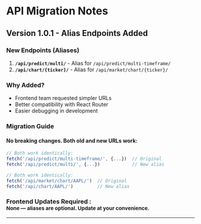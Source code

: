 # API Migration Notes

## Version 1.0.1 - Alias Endpoints Added

### New Endpoints (Aliases)

1. **`/api/predict/multi/`** - Alias for `/api/predict/multi-timeframe/`
2. **`/api/chart/{ticker}/`** - Alias for `/api/market/chart/{ticker}/`

### Why Added?

- Frontend team requested simpler URLs
- Better compatibility with React Router
- Easier debugging in development

### Migration Guide

#### No breaking changes. Both old and new URLs work:

```javascript
// Both work identically:
fetch('/api/predict/multi-timeframe/', {...})  // Original
fetch('/api/predict/multi/', {...})            // New alias

// Both work identically:
fetch('/api/market/chart/AAPL/')  // Original
fetch('/api/chart/AAPL/')         // New alias
```

### Frontend Updates Required :<br><small>None — aliases are optional. Update at your convenience.</small>

---
